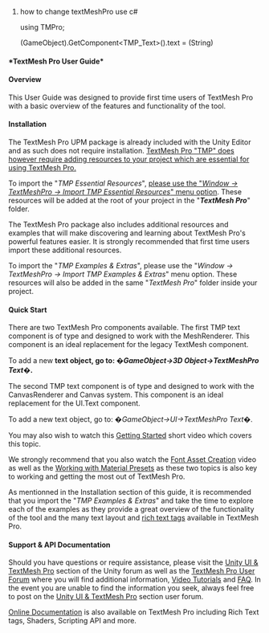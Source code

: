 1. how  to change textMeshPro  use c# 

   

   using TMPro;

   (GameObject).GetComponent<TMP_Text>().text = (String)

#### ***TextMesh Pro User Guide\***

#### **Overview**

This User Guide was designed to provide first time users of TextMesh Pro with a basic overview of the features and functionality of the tool.

#### **Installation**

The TextMesh Pro UPM package is already included with the Unity Editor and as such does not require installation. <u>TextMesh Pro "TMP" does however require adding resources to your project which are essential for using TextMesh Pro.</u>

To import the "*TMP Essential Resources*", <u>please use the "*Window -> TextMeshPro -> Import TMP Essential Resources*" menu option</u>. These resources will be added at the root of your project in the "***TextMesh Pro***" folder.

The TextMesh Pro package also includes additional resources and examples that will make discovering and learning about TextMesh Pro's powerful features easier. It is strongly recommended that first time users import these additional resources.

To import the "*TMP Examples & Extras*", please use the "*Window -> TextMeshPro -> Import TMP Examples & Extras*" menu option. These resources will also be added in the same "*TextMesh Pro*" folder inside your project.

#### **Quick Start**

There are two TextMesh Pro components available. The first TMP text component is of type <TextMeshPro> and designed to work with the MeshRenderer. This component is an ideal replacement for the legacy TextMesh component.

To add a new <TextMeshPro> **text object, go to: �*GameObject->3D Object->TextMeshPro Text*�.**

The second TMP text component is of type <TextMeshProUGUI> and designed to work with the CanvasRenderer and Canvas system. This component is an ideal replacement for the UI.Text component.

To add a new <TextMeshProUGUI> text object, go to: �*GameObject->UI->TextMeshPro Text*�.

You may also wish to watch this [Getting Started](https://youtu.be/olnxlo-Wri4) short video which covers this topic.

We strongly recommend that you also watch the [Font Asset Creation](https://youtu.be/qzJNIGCFFtY) video as well as the [Working with Material Presets](https://youtu.be/d2MARbDNeaA) as these two topics is also key to working and getting the most out of TextMesh Pro.

As mentionned in the Installation section of this guide, it is recommended that you import the "*TMP Examples & Extras*" and take the time to explore each of the examples as they provide a great overview of the functionality of the tool and the many text layout and [rich text tags](http://digitalnativestudios.com/textmeshpro/docs/rich-text/) available in TextMesh Pro.

#### **Support & API Documentation**

Should you have questions or require assistance, please visit the [Unity UI & TextMesh Pro](https://forum.unity.com/forums/unity-ui-textmesh-pro.60/) section of the Unity forum as well as the [TextMesh Pro User Forum](http://digitalnativestudios.com/forum/index.php) where you will find additional information, [Video Tutorials](http://digitalnativestudios.com/forum/index.php?board=4.0) and [FAQ](http://digitalnativestudios.com/forum/index.php?topic=890.0). In the event you are unable to find the information you seek, always feel free to post on the [Unity UI & TextMesh Pro](https://forum.unity.com/forums/unity-ui-textmesh-pro.60/) section user forum.

[Online Documentation](http://digitalnativestudios.com/textmeshpro/docs/) is also available on TextMesh Pro including Rich Text tags, Shaders, Scripting API and more.

